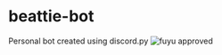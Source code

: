 # beattie-bot
Personal bot created using discord.py
![fuyu approved](https://img.shields.io/badge/fuyu-approved-green.svg)
